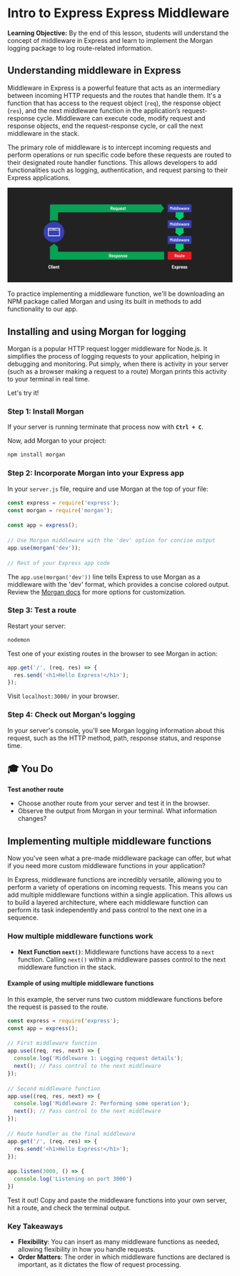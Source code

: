 <h1>
  <span class="headline">Intro to Express</span>
  <span class="subhead">Express Middleware</span>
</h1>

**Learning Objective:** By the end of this lesson, students will understand the concept of middleware in Express and learn to implement the Morgan logging package to log route-related information.

## Understanding middleware in Express

Middleware in Express is a powerful feature that acts as an intermediary between incoming HTTP requests and the routes that handle them. It's a function that has access to the request object (`req`), the response object (`res`), and the next middleware function in the application’s request-response cycle. Middleware can execute code, modify request and response objects, end the request-response cycle, or call the next middleware in the stack.

The primary role of middleware is to intercept incoming requests and perform operations or run specific code before these requests are routed to their designated route handler functions. This allows developers to add functionalities such as logging, authentication, and request parsing to their Express applications.

![Express middleware](./assets/express-middleware.png)

To practice implementing a middleware function, we'll be downloading an NPM package called Morgan and using its built in methods to add functionality to our app.

## Installing and using Morgan for logging

Morgan is a popular HTTP request logger middleware for Node.js. It simplifies the process of logging requests to your application, helping in debugging and monitoring. Put simply, when there is activity in your server (such as a browser making a request to a route) Morgan prints this activity to your terminal in real time. 

Let's try it! 

### Step 1: Install Morgan

If your server is running terminate that process now with  **`Ctrl + C`**.

Now, add Morgan to your project:

```bash
npm install morgan
```

### Step 2: Incorporate Morgan into your Express app

In your `server.js` file, require and use Morgan at the top of your file:

```javascript
const express = require('express');
const morgan = require('morgan');

const app = express();

// Use Morgan middleware with the 'dev' option for concise output
app.use(morgan('dev'));

// Rest of your Express app code
```

The `app.use(morgan('dev'))` line tells Express to use Morgan as a middleware with the 'dev' format, which provides a concise colored output. Review the [Morgan docs](https://www.npmjs.com/package/morgan) for more options for customization. 

### Step 3: Test a route

Restart your server:

```bash
nodemon
```

Test one of your existing routes in the browser to see Morgan in action:

```js
app.get('/', (req, res) => {
  res.send('<h1>Hello Express!</h1>');
});
```

Visit `localhost:3000/` in your browser.

### Step 4: Check out Morgan's logging

In your server's console, you'll see Morgan logging information about this request, such as the HTTP method, path, response status, and response time.


## 🎓 You Do

**Test another route**

- Choose another route from your server and test it in the browser. 
- Observe the output from Morgan in your terminal. What information changes?

## Implementing multiple middleware functions

Now you've seen what a pre-made middleware package can offer, but what if you need more custom middleware functions in your application?

In Express, middleware functions are incredibly versatile, allowing you to perform a variety of operations on incoming requests. This means you can add multiple middleware functions within a single application. This allows us to build a layered architecture, where each middleware function can perform its task independently and pass control to the next one in a sequence.

### How multiple middleware functions work

- **Next Function `next()`**: Middleware functions have access to a `next` function. Calling `next()` within a middleware passes control to the next middleware function in the stack.

#### Example of using multiple middleware functions

In this example, the server runs two custom middleware functions before the request is passed to the route. 

```javascript
const express = require('express');
const app = express();

// First middleware function
app.use((req, res, next) => {
  console.log('Middleware 1: Logging request details');
  next(); // Pass control to the next middleware
});

// Second middleware function
app.use((req, res, next) => {
  console.log('Middleware 2: Performing some operation');
  next(); // Pass control to the next middleware
});

// Route handler as the final middleware
app.get('/', (req, res) => {
  res.send('<h1>Hello Express!</h1>');
});

app.listen(3000, () => {
  console.log('Listening on port 3000')
})
```

Test it out! Copy and paste the middleware functions into your own server, hit a route, and check the terminal output.

### Key Takeaways

- **Flexibility**: You can insert as many middleware functions as needed, allowing  flexibility in how you handle requests.
- **Order Matters**: The order in which middleware functions are declared is important, as it dictates the flow of request processing.
